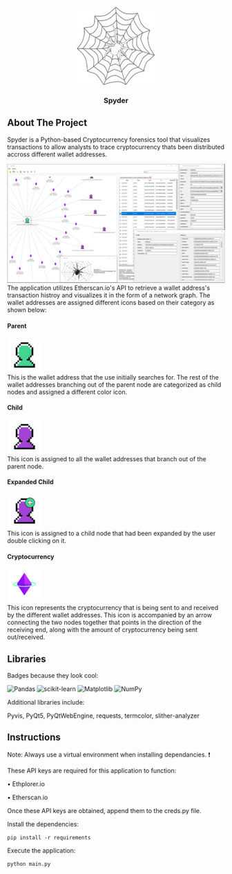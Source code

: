 
<div align="center">
  <a href="https://github.com/HuthaifaM/Spyder">
    <img src="Icons/appLogo.png" alt="Logo" width="180" height="180">
  </a>
  
  <h3 align="center">Spyder</h3>
</div>

## About The Project
Spyder is a Python-based Cryptocurrency forensics tool that visualizes transactions to allow analysts to trace cryptocurrency thats been distributed accross different wallet addresses.

<div align="center">
  <a href="https://github.com/HuthaifaM/Spyder">
    <img src="Icons/Application Screenshot.PNG" alt="Logo">
  </a>
</div>
The application utilizes Etherscan.io's API to retrieve a wallet address's transaction histroy and visualizes it in the form of a network graph. The wallet addresses are assigned different icons based on their category as shown below:

#### Parent
<div align="left">
  <a href="https://github.com/HuthaifaM/Spyder">
    <img src="Icons/parent.png" alt="Parent" height=80 width=80>
  </a>
</div>
This is the wallet address that the use initially searches for. The rest of the wallet addresses branching out of the parent node are categorized as child nodes and assigned a different color icon.

#### Child
<div align="left">
  <a href="https://github.com/HuthaifaM/Spyder">
    <img src="Icons/user.png" alt="Child" height=80 width=80>
  </a>
</div>
This icon is assigned to all the wallet addresses that branch out of the parent node.

#### Expanded Child
<div align="left">
  <a href="https://github.com/HuthaifaM/Spyder">
    <img src="Icons/userNodeExpand.png" alt="ExpandedChild" height=80 width=80>
  </a>
</div>
This icon is assigned to a child node that had been expanded by the user double clicking on it.

#### Cryptocurrency
<div align="left">
  <a href="https://github.com/HuthaifaM/Spyder">
    <img src="Icons/eth.png" alt="ExpandedChild" height=80 width=80>
  </a>
</div>
This icon represents the cryptocurrency that is being sent to and received by the different wallet addresses. This icon is accompanied by an arrow connecting the two nodes together that points in the direction of the receiving end, along with the amount of cryptocurrency being sent out/received.

## Libraries
Badges because they look cool:

![Pandas](https://img.shields.io/badge/pandas-%23150458.svg?style=for-the-badge&logo=pandas&logoColor=white)
![scikit-learn](https://img.shields.io/badge/scikit--learn-%23F7931E.svg?style=for-the-badge&logo=scikit-learn&logoColor=white)
![Matplotlib](https://img.shields.io/badge/Matplotlib-%23ffffff.svg?style=for-the-badge&logo=Matplotlib&logoColor=black)
![NumPy](https://img.shields.io/badge/numpy-%23013243.svg?style=for-the-badge&logo=numpy&logoColor=white)

Additional libraries include:

Pyvis, PyQt5, PyQtWebEngine, requests, termcolor, slither-analyzer


## Instructions
Note: Always use a virtual environment when installing dependancies. :exclamation:

These API keys are required for this application to function:

• Ethplorer.io

• Etherscan.io

Once these API keys are obtained, append them to the creds.py file.

Install the dependencies:
```
pip install -r requirements
```
Execute the application:
```
python main.py
```
